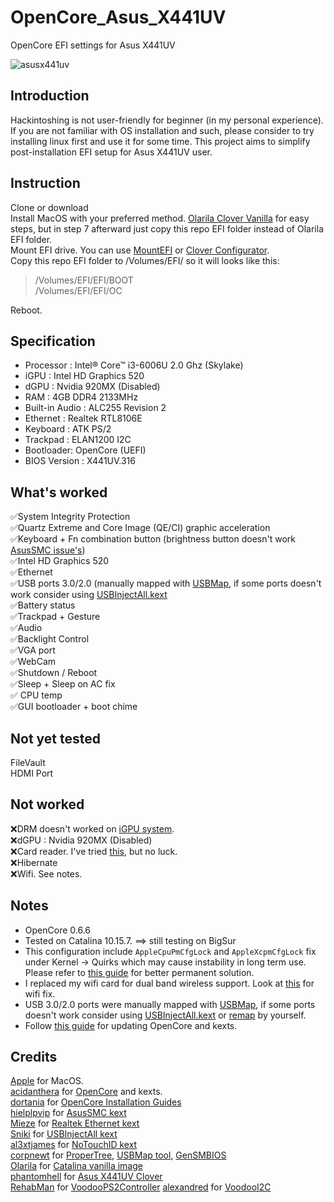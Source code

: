 # OpenCore_Asus_X441UV
OpenCore EFI settings for Asus X441UV

![asusx441uv](https://www.asus.com/media/global/gallery/vxJCXiQvvDJIPwmt_setting_fff_1_90_end_500.png)

## Introduction
Hackintoshing is not user-friendly for beginner (in my personal experience). If you are not familiar with OS installation and such, please consider to try installing linux first and use it for some time. This project aims to simplify post-installation EFI setup for Asus X441UV user.

## Instruction
Clone or download  
Install MacOS with your preferred method. [Olarila Clover Vanilla](https://www.olarila.com/topic/5794-hackintosh-guide-install-macos-with-vanilla-olarila-image-step-by-step-install-and-post-install-windows-linux-or-mac/) for easy steps, but in step 7 afterward just copy this repo EFI folder instead of Olarila EFI folder.   
Mount EFI drive. You can use [MountEFI](https://github.com/corpnewt/MountEFI) or [Clover Configurator](https://mackie100projects.altervista.org/download-clover-configurator/).  
Copy this repo EFI folder to /Volumes/EFI/ so it will looks like this: 
>/Volumes/EFI/EFI/BOOT  
>/Volumes/EFI/EFI/OC  

Reboot.

## Specification
* Processor : Intel® Core™ i3-6006U 2.0 Ghz (Skylake)
* iGPU : Intel HD Graphics 520
* dGPU : Nvidia 920MX (Disabled)
* RAM : 4GB DDR4 2133MHz
* Built-in Audio : ALC255 Revision 2
* Ethernet : Realtek RTL8106E
* Keyboard : ATK PS/2
* Trackpad : ELAN1200 I2C
* Bootloader: OpenCore (UEFI)
* BIOS Version : X441UV.316

## What's worked
:white_check_mark:System Integrity Protection  
:white_check_mark:Quartz Extreme and Core Image (QE/CI) graphic acceleration   
:white_check_mark:Keyboard + Fn combination button (brightness button doesn't work [AsusSMC issue's](https://github.com/hieplpvip/AsusSMC/issues/75))  
:white_check_mark:Intel HD Graphics 520  
:white_check_mark:Ethernet  
:white_check_mark:USB ports 3.0/2.0 (manually mapped with [USBMap](https://github.com/corpnewt/USBMap), if some ports doesn't work consider using [USBInjectAll.kext](https://github.com/Sniki/OS-X-USB-Inject-All)  
:white_check_mark:Battery status    
:white_check_mark:Trackpad + Gesture  
:white_check_mark:Audio  
:white_check_mark:Backlight Control  
:white_check_mark:VGA port  
:white_check_mark:WebCam  
:white_check_mark:Shutdown / Reboot  
:white_check_mark:Sleep + Sleep on AC fix  
:white_check_mark: CPU temp  
:white_check_mark:GUI bootloader + boot chime  


## Not yet tested
FileVault  
HDMI Port

## Not worked
:x:DRM doesn't worked on [iGPU system](https://dortania.github.io/OpenCore-Post-Install/universal/drm.html).  
:x:dGPU : Nvidia 920MX (Disabled)  
:x:Card reader. I've tried [this](https://www.noobsplanet.com/index.php?threads/fix-internal-external-card-reader-hackintosh-guide.32/), but no luck.  
:x:Hibernate  
:x:Wifi. See notes.  

## Notes
* OpenCore 0.6.6
* Tested on Catalina 10.15.7. ==> still testing on BigSur
* This configuration include `AppleCpuPmCfgLock` and `AppleXcpmCfgLock` fix under Kernel -> Quirks which may cause instability in long term use. Please refer to [this guide](https://dortania.github.io/OpenCore-Post-Install/misc/msr-lock.html) for better permanent solution.
* I replaced my wifi card for dual band wireless support. Look at [this](https://osxlatitude.com/forums/topic/11138-inventory-of-supportedunsupported-wireless-cards-2-sierra-catalina/) for wifi fix. 
* USB 3.0/2.0 ports were manually mapped with [USBMap](https://github.com/corpnewt/USBMap), if some ports doesn't work consider using [USBInjectAll.kext](https://github.com/Sniki/OS-X-USB-Inject-All) or [remap](https://dortania.github.io/OpenCore-Post-Install/usb/#macos-and-the-15-port-limit) by yourself.
* Follow [this guide](https://dortania.github.io/OpenCore-Post-Install/universal/update.html#updating-opencore) for updating OpenCore and kexts.

## Credits
[Apple](https://www.apple.com/) for MacOS.  
[acidanthera](https://github.com/acidanthera) for [OpenCore](https://github.com/acidanthera/OpenCorePkg) and kexts.  
[dortania](https://github.com/dortania) for [OpenCore Installation Guides](https://dortania.github.io/OpenCore-Install-Guide/)  
[hielplpvip](https://github.com/hieplpvip) for [AsusSMC kext](https://github.com/hieplpvip/AsusSMC)  
[Mieze](https://github.com/Mieze/) for [Realtek Ethernet kext](https://github.com/Mieze/RealtekRTL8100)  
[Sniki](https://github.com/Sniki/) for [USBInjectAll kext](https://github.com/Sniki/OS-X-USB-Inject-All/releases)  
[al3xtjames](https://github.com/al3xtjames) for [NoTouchID kext](https://github.com/al3xtjames/NoTouchID/)  
[corpnewt](https://github.com/corpnewt/) for [ProperTree](https://github.com/corpnewt/ProperTree), [USBMap tool](https://github.com/corpnewt/USBMap), [GenSMBIOS](
https://github.com/corpnewt/GenSMBIOS)  
[Olarila](https://www.olarila.com) for [Catalina vanilla image](https://www.olarila.com/topic/6278-new-vanilla-olarila-images/)  
[phantomhell](https://github.com/phantomhell) for [Asus X441UV Clover](https://github.com/phantomhell/Asus-X441UV-Hackintosh)  
[RehabMan](https://github.com/RehabMan/) for [VoodooPS2Controller](https://github.com/RehabMan/OS-X-Voodoo-PS2-Controller)
[alexandred](https://github.com/alexandred) for [VoodooI2C](https://github.com/VoodooI2C/VoodooI2C)  
